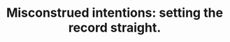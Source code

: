 ---
layout: page
header: no
#
# Content
#
subheadline: "Recent Publication"
title: "Misconstrued intentions: setting the record straight. 
"
teaser: "Misconstrued intentions: setting the record straight. 
"
categories: [Publications]
tags: [Cardiology]
---